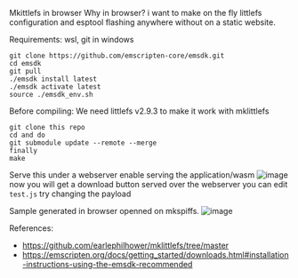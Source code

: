 Mkittlefs in browser
Why in browser? i want to make on the fly littlefs configuration and esptool flashing anywhere without on a static website.

Requirements:
wsl, git in windows
```
git clone https://github.com/emscripten-core/emsdk.git
cd emsdk
git pull
./emsdk install latest
./emsdk activate latest
source ./emsdk_env.sh
```
Before compiling:
We need littlefs v2.9.3 to make it work with mklittlefs
```
git clone this repo
cd and do
git submodule update --remote --merge
finally
make
```
Serve this under a webserver enable serving the application/wasm
![image](https://github.com/user-attachments/assets/6e9c7bc9-af79-4dc2-81a4-32e4b036c752)
now you will get a download button served over the webserver
you can edit `test.js` try changing the payload

Sample generated in browser openned on mkspiffs.
![image](https://github.com/user-attachments/assets/3223e210-52b5-4cc9-9bbf-f8c50c597d82)


References:
* https://github.com/earlephilhower/mklittlefs/tree/master
* https://emscripten.org/docs/getting_started/downloads.html#installation-instructions-using-the-emsdk-recommended


